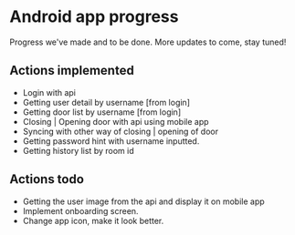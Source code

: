 # Android app progress

Progress we've made and to be done. More updates to come, stay tuned!

## Actions implemented

- Login with api
- Getting user detail by username [from login]
- Getting door list by username [from login]
- Closing | Opening door with api using mobile app
- Syncing with other way of closing | opening of door
- Getting password hint with username inputted.
- Getting history list by room id

## Actions todo

- Getting the user image from the api and display it on mobile app
- Implement onboarding screen.
- Change app icon, make it look better.